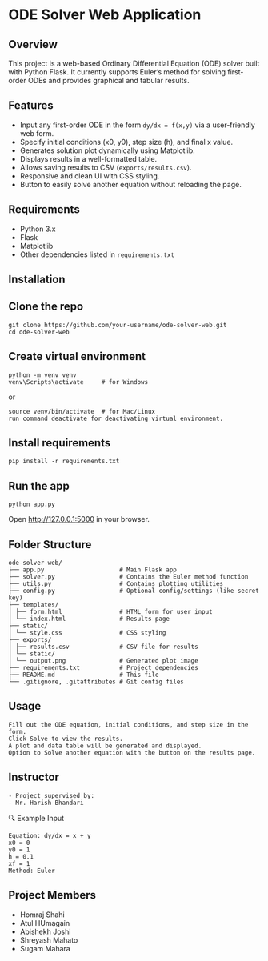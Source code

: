 # ODE Solver Web Application

## Overview
This project is a web-based Ordinary Differential Equation (ODE) solver built with Python Flask. It currently supports Euler’s method for solving first-order ODEs and provides graphical and tabular results.

## Features
- Input any first-order ODE in the form `dy/dx = f(x,y)` via a user-friendly web form.
- Specify initial conditions (x0, y0), step size (h), and final x value.
- Generates solution plot dynamically using Matplotlib.
- Displays results in a well-formatted table.
- Allows saving results to CSV (`exports/results.csv`).
- Responsive and clean UI with CSS styling.
- Button to easily solve another equation without reloading the page.

## Requirements
- Python 3.x
- Flask
- Matplotlib
- Other dependencies listed in `requirements.txt`

## Installation

## Clone the repo
```
git clone https://github.com/your-username/ode-solver-web.git
cd ode-solver-web
```
## Create virtual environment
```
python -m venv venv
venv\Scripts\activate     # for Windows
 ```
or
```
source venv/bin/activate  # for Mac/Linux
run command deactivate for deactivating virtual environment.
```
## Install requirements
```
pip install -r requirements.txt
```
## Run the app
```
python app.py
```
Open http://127.0.0.1:5000 in your browser.

## Folder Structure
```
ode-solver-web/
├── app.py                     # Main Flask app
├── solver.py                  # Contains the Euler method function
├── utils.py                   # Contains plotting utilities
├── config.py                  # Optional config/settings (like secret key)
├── templates/
│ ├── form.html                # HTML form for user input
│ └── index.html               # Results page
├── static/
│ └── style.css                # CSS styling
├── exports/
│ ├── results.csv              # CSV file for results
│ └── static/
│ └── output.png               # Generated plot image
├── requirements.txt           # Project dependencies
├── README.md                  # This file
└── .gitignore, .gitattributes # Git config files

```
## Usage
```
Fill out the ODE equation, initial conditions, and step size in the form.
Click Solve to view the results.
A plot and data table will be generated and displayed.
Option to Solve another equation with the button on the results page.
```

## Instructor
```
- Project supervised by:
- Mr. Harish Bhandari
```
🔍 Example Input
```
Equation: dy/dx = x + y
x0 = 0
y0 = 1
h = 0.1
xf = 1
Method: Euler
```
##  Project Members
- Homraj Shahi
- Atul HUmagain
- Abishekh Joshi
- Shreyash Mahato
- Sugam Mahara

